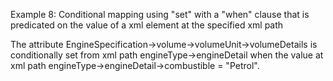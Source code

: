 Example 8:
Conditional mapping using "set" with a "when" clause that is predicated on the value of a xml element at the specified
xml path

The attribute EngineSpecification->volume->volumeUnit->volumeDetails is conditionally set from xml path
engineType->engineDetail when the value at xml path engineType->engineDetail->combustible = "Petrol".